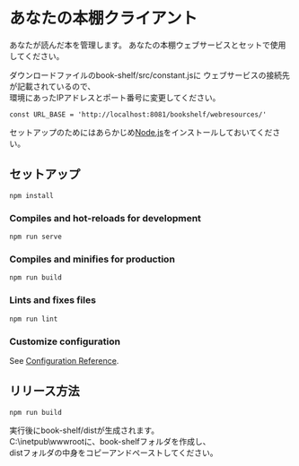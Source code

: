 # あなたの本棚クライアント

あなたが読んだ本を管理します。
あなたの本棚ウェブサービスとセットで使用してください。

ダウンロードファイルのbook-shelf/src/constant.jsに
ウェブサービスの接続先が記載されているので、  
環境にあったIPアドレスとポート番号に変更してください。
```
const URL_BASE = 'http://localhost:8081/bookshelf/webresources/'
```

セットアップのためにはあらかじめ[Node.js](https://nodejs.org/ja/)をインストールしておいてください。  

## セットアップ
```
npm install
```

### Compiles and hot-reloads for development
```
npm run serve
```

### Compiles and minifies for production
```
npm run build
```

### Lints and fixes files
```
npm run lint
```

### Customize configuration
See [Configuration Reference](https://cli.vuejs.org/config/).

## リリース方法
```
npm run build
```
実行後にbook-shelf/distが生成されます。  
C:\inetpub\wwwrootに、book-shelfフォルダを作成し、  
distフォルダの中身をコピーアンドペーストしてください。
